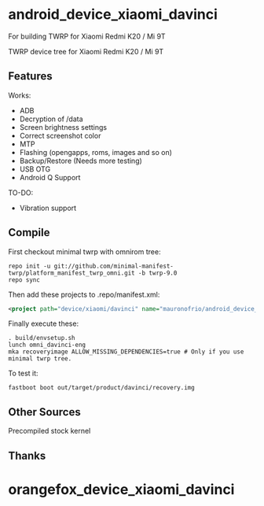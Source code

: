 # android_device_xiaomi_davinci
For building TWRP for Xiaomi Redmi K20 / Mi 9T

TWRP device tree for Xiaomi Redmi K20 / Mi 9T

## Features

Works:

- ADB
- Decryption of /data
- Screen brightness settings
- Correct screenshot color
- MTP
- Flashing (opengapps, roms, images and so on)
- Backup/Restore (Needs more testing)
- USB OTG
- Android Q Support

TO-DO:

- Vibration support

## Compile

First checkout minimal twrp with omnirom tree:

```
repo init -u git://github.com/minimal-manifest-twrp/platform_manifest_twrp_omni.git -b twrp-9.0
repo sync
```

Then add these projects to .repo/manifest.xml:

```xml
<project path="device/xiaomi/davinci" name="mauronofrio/android_device_xiaomi_davinci" remote="github" revision="android-9.0" />
```

Finally execute these:

```
. build/envsetup.sh
lunch omni_davinci-eng
mka recoveryimage ALLOW_MISSING_DEPENDENCIES=true # Only if you use minimal twrp tree.
```

To test it:

```
fastboot boot out/target/product/davinci/recovery.img
```

## Other Sources

Precompiled stock kernel
## Thanks
# orangefox_device_xiaomi_davinci
